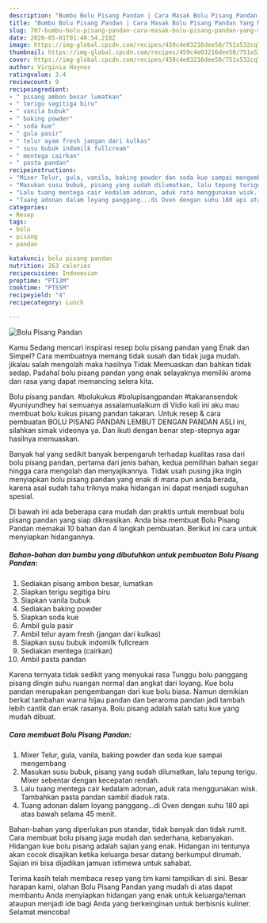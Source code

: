 ```yaml
---
description: "Bumbu Bolu Pisang Pandan | Cara Masak Bolu Pisang Pandan Yang Mudah Dan Praktis"
title: "Bumbu Bolu Pisang Pandan | Cara Masak Bolu Pisang Pandan Yang Mudah Dan Praktis"
slug: 707-bumbu-bolu-pisang-pandan-cara-masak-bolu-pisang-pandan-yang-mudah-dan-praktis
date: 2020-05-01T01:40:54.218Z
image: https://img-global.cpcdn.com/recipes/459c4e03216dee50/751x532cq70/bolu-pisang-pandan-foto-resep-utama.jpg
thumbnail: https://img-global.cpcdn.com/recipes/459c4e03216dee50/751x532cq70/bolu-pisang-pandan-foto-resep-utama.jpg
cover: https://img-global.cpcdn.com/recipes/459c4e03216dee50/751x532cq70/bolu-pisang-pandan-foto-resep-utama.jpg
author: Virginia Haynes
ratingvalue: 3.4
reviewcount: 9
recipeingredient:
- " pisang ambon besar lumatkan"
- " terigu segitiga biru"
- " vanila bubuk"
- " baking powder"
- " soda kue"
- " gula pasir"
- " telur ayam fresh jangan dari kulkas"
- " susu bubuk indomilk fullcream"
- " mentega cairkan"
- " pasta pandan"
recipeinstructions:
- "Mixer Telur, gula, vanila, baking powder dan soda kue sampai mengembang"
- "Masukan susu bubuk, pisang yang sudah dilumatkan, lalu tepung terigu. Mixer sebentar dengan kecepatan rendah."
- "Lalu tuang mentega cair kedalam adonan, aduk rata menggunakan wisk. Tambahkan pasta pandan sambil diaduk rata."
- "Tuang adonan dalam loyang panggang...di Oven dengan suhu 180 api atas bawah selama 45 menit."
categories:
- Resep
tags:
- bolu
- pisang
- pandan

katakunci: bolu pisang pandan 
nutrition: 263 calories
recipecuisine: Indonesian
preptime: "PT13M"
cooktime: "PT55M"
recipeyield: "4"
recipecategory: Lunch

---
```



![Bolu Pisang Pandan](https://img-global.cpcdn.com/recipes/459c4e03216dee50/751x532cq70/bolu-pisang-pandan-foto-resep-utama.jpg)

Kamu Sedang mencari inspirasi resep bolu pisang pandan yang Enak dan Simpel? Cara membuatnya memang tidak susah dan tidak juga mudah. jikalau salah mengolah maka hasilnya Tidak Memuaskan dan bahkan tidak sedap. Padahal bolu pisang pandan yang enak selayaknya memiliki aroma dan rasa yang dapat memancing selera kita.

Bolu pisang pandan. #bolukukus #bolupisangpandan #takaransendok #yuniyundhey hai semuanya assalamualaikum di Vidio kali ini aku mau membuat bolu kukus pisang pandan takaran. Untuk resep &amp; cara pembuatan BOLU PISANG PANDAN LEMBUT DENGAN PANDAN ASLI ini, silahkan simak videonya ya. Dan ikuti dengan benar step-stepnya agar hasilnya memuaskan.

Banyak hal yang sedikit banyak berpengaruh terhadap kualitas rasa dari bolu pisang pandan, pertama dari jenis bahan, kedua pemilihan bahan segar hingga cara mengolah dan menyajikannya. Tidak usah pusing jika ingin menyiapkan bolu pisang pandan yang enak di mana pun anda berada, karena asal sudah tahu triknya maka hidangan ini dapat menjadi suguhan spesial.


Di bawah ini ada beberapa cara mudah dan praktis untuk membuat bolu pisang pandan yang siap dikreasikan. Anda bisa membuat Bolu Pisang Pandan memakai 10 bahan dan 4 langkah pembuatan. Berikut ini cara untuk menyiapkan hidangannya.

<!--inarticleads1-->

##### Bahan-bahan dan bumbu yang dibutuhkan untuk pembuatan Bolu Pisang Pandan:

1. Sediakan  pisang ambon besar, lumatkan
1. Siapkan  terigu segitiga biru
1. Siapkan  vanila bubuk
1. Sediakan  baking powder
1. Siapkan  soda kue
1. Ambil  gula pasir
1. Ambil  telur ayam fresh (jangan dari kulkas)
1. Siapkan  susu bubuk indomilk fullcream
1. Sediakan  mentega (cairkan)
1. Ambil  pasta pandan


Karena ternyata tidak sedikit yang menyukai rasa Tunggu bolu panggang pisang dingin suhu ruangan normal dan angkat dari loyang. Kue bolu pandan merupakan pengembangan dari kue bolu biasa. Namun demikian berkat tambahan warna hijau pandan dan beraroma pandan jadi tambah lebih cantik dan enak rasanya. Bolu pisang adalah salah satu kue yang mudah dibuat. 

<!--inarticleads2-->

##### Cara membuat Bolu Pisang Pandan:

1. Mixer Telur, gula, vanila, baking powder dan soda kue sampai mengembang
1. Masukan susu bubuk, pisang yang sudah dilumatkan, lalu tepung terigu. Mixer sebentar dengan kecepatan rendah.
1. Lalu tuang mentega cair kedalam adonan, aduk rata menggunakan wisk. Tambahkan pasta pandan sambil diaduk rata.
1. Tuang adonan dalam loyang panggang...di Oven dengan suhu 180 api atas bawah selama 45 menit.


Bahan-bahan yang diperlukan pun standar, tidak banyak dan tidak rumit. Cara membuat bolu pisang juga mudah dan sederhana, kebanyakan. Hidangan kue bolu pisang adalah sajian yang enak. Hidangan ini tentunya akan cocok disajikan ketika keluarga besar datang berkumpul dirumah. Sajian ini bisa dijadikan jamuan istimewa untuk sahabat. 

Terima kasih telah membaca resep yang tim kami tampilkan di sini. Besar harapan kami, olahan Bolu Pisang Pandan yang mudah di atas dapat membantu Anda menyiapkan hidangan yang enak untuk keluarga/teman ataupun menjadi ide bagi Anda yang berkeinginan untuk berbisnis kuliner. Selamat mencoba!
